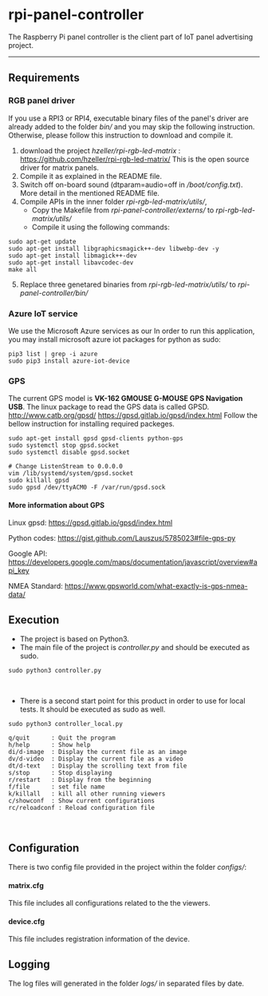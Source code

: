 # rpi-panel-controller
The Raspberry Pi panel controller is the client part of IoT panel advertising project.

-------------------

## Requirements
### RGB panel driver
If you use a RPI3 or RPI4, executable binary files of the panel's driver are already added to the folder *bin/* and you may skip the following instruction.
Otherwise, please follow this instruction to download and compile it.
1. download the project *hzeller/rpi-rgb-led-matrix* :
https://github.com/hzeller/rpi-rgb-led-matrix/
This is the open source driver for matrix panels.
2. Compile it as explained in the README file.
3. Switch off on-board sound (dtparam=audio=off in */boot/config.txt*). More detail in the mentioned README file.
4. Compile APIs in the inner folder *rpi-rgb-led-matrix/utils/*, 
   - Copy the Makefile from  *rpi-panel-controller/externs/*  to  *rpi-rgb-led-matrix/utils/*
   - Compile it using the following commands:
```
sudo apt-get update
sudo apt-get install libgraphicsmagick++-dev libwebp-dev -y
sudo apt-get install libmagick++-dev
sudo apt-get install libavcodec-dev
make all
```
5. Replace three genetared binaries from  *rpi-rgb-led-matrix/utils/*  to  *rpi-panel-controller/bin/*

### Azure IoT service
We use the Microsoft Azure services as our In order to run this application, you may install microsoft azure iot packages for python as sudo:
```
pip3 list | grep -i azure
sudo pip3 install azure-iot-device
```

### GPS
The current GPS model is **VK-162 GMOUSE G-MOUSE GPS Navigation USB**.
The linux package to read the GPS data is called GPSD.
http://www.catb.org/gpsd/
https://gpsd.gitlab.io/gpsd/index.html
Follow the bellow instruction for installing required packeges.
```
sudo apt-get install gpsd gpsd-clients python-gps
sudo systemctl stop gpsd.socket
sudo systemctl disable gpsd.socket

# Change ListenStream to 0.0.0.0
vim /lib/systemd/system/gpsd.socket
sudo killall gpsd
sudo gpsd /dev/ttyACM0 -F /var/run/gpsd.sock
```
#### More information about GPS 
Linux gpsd: https://gpsd.gitlab.io/gpsd/index.html

Python codes: https://gist.github.com/Lauszus/5785023#file-gps-py

Google API: https://developers.google.com/maps/documentation/javascript/overview#api_key

NMEA Standard: https://www.gpsworld.com/what-exactly-is-gps-nmea-data/
<br>

## Execution
- The project is based on Python3.
- The main file of the project is *controller.py* and should be executed as sudo.
```
sudo python3 controller.py
```
<br>

- There is a second start point for this product in order to use for local tests. It should be executed as sudo as well.
```
sudo python3 controller_local.py
```
```
q/quit      : Quit the program
h/help      : Show help
di/d-image  : Display the current file as an image
dv/d-video  : Display the current file as a video
dt/d-text   : Display the scrolling text from file
s/stop      : Stop displaying
r/restart   : Display from the beginning
f/file      : set file name
k/killall   : kill all other running viewers
c/showconf  : Show current configurations
rc/reloadconf : Reload configuration file
```

<br>

## Configuration
There is two config file provided in the project within the folder *configs/*:
#### **matrix.cfg**
  This file includes all configurations related to the the viewers.
#### **device.cfg**
  This file includes registration information of the device.
<br>

## Logging
The log files will generated in the folder *logs/* in separated files by date.

